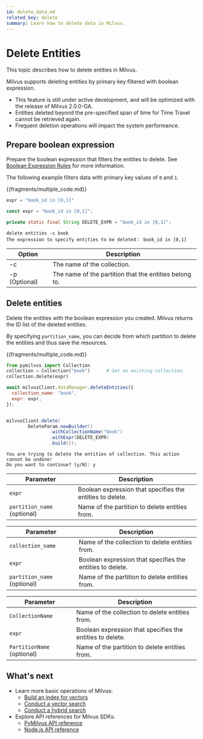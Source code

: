 ```yaml
---
id: delete_data.md
related_key: delete
summary: Learn how to delete data in Milvus.
---
```


# Delete Entities

This topic describes how to delete entities in Milvus.

Milvus supports deleting entities by primary key filtered with boolean expression.


<div class="alert caution">
    <ul>
        <li>This feature is still under active development, and will be optimized with the release of Milvus 2.0.0-GA.</li>
	<li>Entities deleted beyond the pre-specified span of time for Time Travel cannot be retrieved again.</li>
        <li>Frequent deletion operations will impact the system performance.</li>
    </ul>
</div>



## Prepare boolean expression

Prepare the boolean expression that filters the entities to delete. See [Boolean Expression Rules](boolean.md) for more information.

The following example filters data with primary key values of `0` and `1`.

{{fragments/multiple_code.md}}

```python
expr = "book_id in [0,1]"
```

```javascript
const expr = "book_id in [0,1]";
```

```java
private static final String DELETE_EXPR = "book_id in [0,1]";
```

```cli
delete entities -c book
The expression to specify entities to be deleted： book_id in [0,1]
```

<table class="language-cli">
    <thead>
        <tr>
            <th>Option</th>
            <th>Description</th>
        </tr>
    </thead>
    <tbody>
        <tr>
            <td>-c</td>
            <td>The name of the collection.</td>
        </tr>
        <tr>
            <td>-p (Optional)</td>
            <td>The name of the partition that the entities belong to.</td>
        </tr>
    </tbody>
</table>


## Delete entities

Delete the entities with the boolean expression you created. Milvus returns the ID list of the deleted entities.

By specifying `partition_name`, you can decide from which partition to delete the entities and thus save the resources.

{{fragments/multiple_code.md}}

```python
from pymilvus import Collection
collection = Collection("book")      # Get an existing collection.
collection.delete(expr)
```

```javascript
await milvusClient.dataManager.deleteEntities({
  collection_name: "book",
  expr: expr,
});
```

```go

```

```java
milvusClient.delete(
		DeleteParam.newBuilder()
				.withCollectionName("book")
				.withExpr(DELETE_EXPR)
				.build());
```

```cli
You are trying to delete the entities of collection. This action cannot be undone!
Do you want to continue? [y/N]: y
```

<table class="language-python">
	<thead>
	<tr>
		<th>Parameter</th>
		<th>Description</th>
	</tr>
	</thead>
	<tbody>
	<tr>
		<td><code>expr</code></td>
		<td>Boolean expression that specifies the entities to delete.</td>
	</tr>
  <tr>
		<td><code>partition_name</code> (optional)</td>
		<td>Name of the partition to delete entities from.</td>
	</tr>
	</tbody>
</table>

<table class="language-javascript">
	<thead>
	<tr>
		<th>Parameter</th>
		<th>Description</th>
	</tr>
	</thead>
	<tbody>
	<tr>
		<td><code>collection_name</code></td>
		<td>Name of the collection to delete entities from.</td>
	</tr>
    <tr>
		<td><code>expr</code></td>
		<td>Boolean expression that specifies the entities to delete.</td>
	</tr>
    <tr>
		<td><code>partition_name</code> (optional)</td>
		<td>Name of the partition to delete entities from.</td>
	</tr>
	</tbody>
</table>

<table class="language-java">
	<thead>
	<tr>
		<th>Parameter</th>
		<th>Description</th>
	</tr>
	</thead>
	<tbody>
	<tr>
		<td><code>CollectionName</code></td>
		<td>Name of the collection to delete entities from.</td>
	</tr>
    <tr>
		<td><code>expr</code></td>
		<td>Boolean expression that specifies the entities to delete.</td>
	</tr>
    <tr>
		<td><code>PartitionName</code> (optional)</td>
		<td>Name of the partition to delete entities from.</td>
	</tr>
	</tbody>
</table>


## What's next

- Learn more basic operations of Milvus:
  - [Build an index for vectors](build_index.md)
  - [Conduct a vector search](search.md)
  - [Conduct a hybrid search](hybridsearch.md)
- Explore API references for Milvus SDKs:
  - [PyMilvus API reference](/api-reference/pymilvus/v{{var.milvus_python_sdk_version}}/tutorial.html)
  - [Node.js API reference](/api-reference/node/v{{var.milvus_node_sdk_version}}/tutorial.html)

